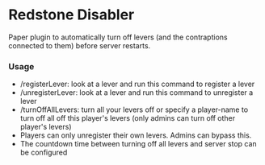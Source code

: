 # Redstone Disabler

Paper plugin to automatically turn off levers (and the contraptions connected to them) before server restarts.

### Usage
- /registerLever: look at a lever and run this command to register a lever
- /unregisterLever: look at a lever and run this command to unregister a lever
- /turnOffAllLevers: turn all your levers off or specify a player-name to turn off all off this player's levers (only admins can turn off other player's levers)
- Players can only unregister their own levers. Admins can bypass this.
- The countdown time between turning off all levers and server stop can be configured